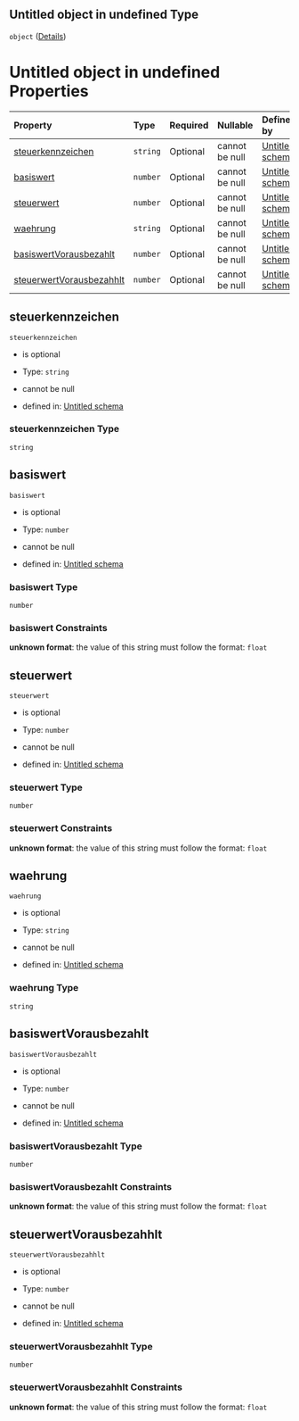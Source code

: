 ## Untitled object in undefined Type

`object` ([Details](steuerbetrag.md))

# Untitled object in undefined Properties

| Property                                              | Type     | Required | Nullable       | Defined by                                                                                                                                                                                                             |
| :---------------------------------------------------- | :------- | :------- | :------------- | :--------------------------------------------------------------------------------------------------------------------------------------------------------------------------------------------------------------------- |
| [steuerkennzeichen](#steuerkennzeichen)               | `string` | Optional | cannot be null | [Untitled schema](steuerbetrag-properties-steuerkennzeichen.md "https://raw.githubusercontent.com/conuti-gmbh/bo4e-schema/master/schemas/v1/com/Steuerbetrag.schema.json#/properties/steuerkennzeichen")               |
| [basiswert](#basiswert)                               | `number` | Optional | cannot be null | [Untitled schema](steuerbetrag-properties-basiswert.md "https://raw.githubusercontent.com/conuti-gmbh/bo4e-schema/master/schemas/v1/com/Steuerbetrag.schema.json#/properties/basiswert")                               |
| [steuerwert](#steuerwert)                             | `number` | Optional | cannot be null | [Untitled schema](steuerbetrag-properties-steuerwert.md "https://raw.githubusercontent.com/conuti-gmbh/bo4e-schema/master/schemas/v1/com/Steuerbetrag.schema.json#/properties/steuerwert")                             |
| [waehrung](#waehrung)                                 | `string` | Optional | cannot be null | [Untitled schema](steuerbetrag-properties-waehrung.md "https://raw.githubusercontent.com/conuti-gmbh/bo4e-schema/master/schemas/v1/com/Steuerbetrag.schema.json#/properties/waehrung")                                 |
| [basiswertVorausbezahlt](#basiswertvorausbezahlt)     | `number` | Optional | cannot be null | [Untitled schema](steuerbetrag-properties-basiswertvorausbezahlt.md "https://raw.githubusercontent.com/conuti-gmbh/bo4e-schema/master/schemas/v1/com/Steuerbetrag.schema.json#/properties/basiswertVorausbezahlt")     |
| [steuerwertVorausbezahhlt](#steuerwertvorausbezahhlt) | `number` | Optional | cannot be null | [Untitled schema](steuerbetrag-properties-steuerwertvorausbezahhlt.md "https://raw.githubusercontent.com/conuti-gmbh/bo4e-schema/master/schemas/v1/com/Steuerbetrag.schema.json#/properties/steuerwertVorausbezahhlt") |

## steuerkennzeichen



`steuerkennzeichen`

*   is optional

*   Type: `string`

*   cannot be null

*   defined in: [Untitled schema](steuerbetrag-properties-steuerkennzeichen.md "https://raw.githubusercontent.com/conuti-gmbh/bo4e-schema/master/schemas/v1/com/Steuerbetrag.schema.json#/properties/steuerkennzeichen")

### steuerkennzeichen Type

`string`

## basiswert



`basiswert`

*   is optional

*   Type: `number`

*   cannot be null

*   defined in: [Untitled schema](steuerbetrag-properties-basiswert.md "https://raw.githubusercontent.com/conuti-gmbh/bo4e-schema/master/schemas/v1/com/Steuerbetrag.schema.json#/properties/basiswert")

### basiswert Type

`number`

### basiswert Constraints

**unknown format**: the value of this string must follow the format: `float`

## steuerwert



`steuerwert`

*   is optional

*   Type: `number`

*   cannot be null

*   defined in: [Untitled schema](steuerbetrag-properties-steuerwert.md "https://raw.githubusercontent.com/conuti-gmbh/bo4e-schema/master/schemas/v1/com/Steuerbetrag.schema.json#/properties/steuerwert")

### steuerwert Type

`number`

### steuerwert Constraints

**unknown format**: the value of this string must follow the format: `float`

## waehrung



`waehrung`

*   is optional

*   Type: `string`

*   cannot be null

*   defined in: [Untitled schema](steuerbetrag-properties-waehrung.md "https://raw.githubusercontent.com/conuti-gmbh/bo4e-schema/master/schemas/v1/com/Steuerbetrag.schema.json#/properties/waehrung")

### waehrung Type

`string`

## basiswertVorausbezahlt



`basiswertVorausbezahlt`

*   is optional

*   Type: `number`

*   cannot be null

*   defined in: [Untitled schema](steuerbetrag-properties-basiswertvorausbezahlt.md "https://raw.githubusercontent.com/conuti-gmbh/bo4e-schema/master/schemas/v1/com/Steuerbetrag.schema.json#/properties/basiswertVorausbezahlt")

### basiswertVorausbezahlt Type

`number`

### basiswertVorausbezahlt Constraints

**unknown format**: the value of this string must follow the format: `float`

## steuerwertVorausbezahhlt



`steuerwertVorausbezahhlt`

*   is optional

*   Type: `number`

*   cannot be null

*   defined in: [Untitled schema](steuerbetrag-properties-steuerwertvorausbezahhlt.md "https://raw.githubusercontent.com/conuti-gmbh/bo4e-schema/master/schemas/v1/com/Steuerbetrag.schema.json#/properties/steuerwertVorausbezahhlt")

### steuerwertVorausbezahhlt Type

`number`

### steuerwertVorausbezahhlt Constraints

**unknown format**: the value of this string must follow the format: `float`
